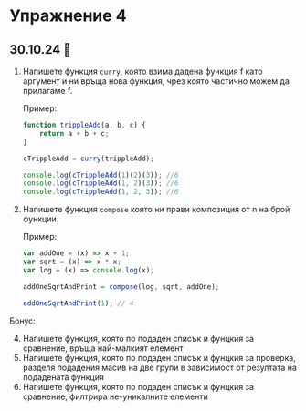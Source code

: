 # Упражнение 4

## 30.10.24 🎃

1. Напишете функция `curry`, която взима дадена функция f като аргумент и ни връща нова функция, чрез която частично можем да прилагаме f.

    Пример:

    ```js
    function trippleAdd(a, b, c) {
        return a + b + c;
    }

    cTrippleAdd = curry(trippleAdd);

    console.log(cTrippleAdd(1)(2)(3)); //6
    console.log(cTrippleAdd(1, 2)(3)); //6
    console.log(cTrippleAdd(1, 2, 3)); //6
    ```

2. Напишете функция `compose` която ни прави композиция от n на брой функции.

    Пример:

    ```js
    var addOne = (x) => x + 1;
    var sqrt = (x) => x * x;
    var log = (x) => console.log(x);

    addOneSqrtAndPrint = compose(log, sqrt, addOne);

    addOneSqrtAndPrint(1); // 4
    ```

Бонус:

4. Напишете функция, която по подаден списък и фунцкия за сравнение, връща най-малкият елемент
5. Напишете функция, която по подаден списък и фунцкия за проверка, разделя подадения масив на две групи в зависимост от резултата на подадената функция
6. Напишете функция, която по подаден списък и фунцкия за сравнение, филтрира не-уникалните елементи